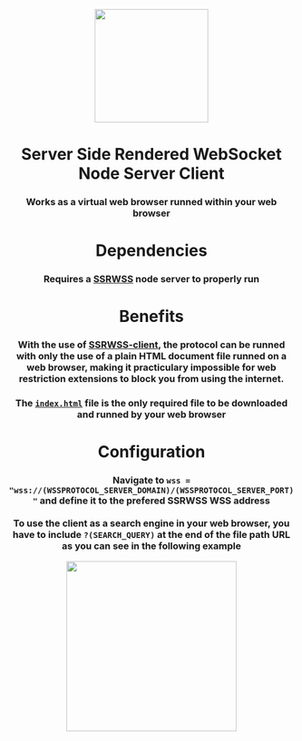 <p align="center"><img src="https://i.ibb.co/XVWwd0T/wss-Protocol.png" height="200"></p>
<h1 align="center">Server Side Rendered WebSocket Node Server Client</h1>
<h3 align="center">Works as a virtual web browser runned within your web browser</h3>
<h1 align="center">Dependencies</h1>
<h3 align="center">Requires a <a href="https://github.com/yotsubabeat/ssrwss-node">SSRWSS</a> node server to properly run</h3>

<h1 align="center">Benefits</h1>
<h3 align="center">With the use of <a href="https://github.com/yotsubabeat/ssrwss-client">SSRWSS-client</a>, the protocol can be runned with only the use of a plain HTML document file runned on a web browser, making it practiculary impossible for web restriction extensions to block you from using the internet.</h3>

<h3 align="center">The <code><a href="https://github.com/yotsubabeat/ssrwss-client/blob/main/index.html">index.html</a></code> file is the only required file to be downloaded and runned by your web browser</h3>

<h1 align="center">Configuration</h1>
<h3 align="center">Navigate to <code>wss = "wss://(WSSPROTOCOL_SERVER_DOMAIN)/(WSSPROTOCOL_SERVER_PORT)"</code> and define it to the prefered SSRWSS WSS address<br><br>To use the client as a search engine in your web browser, you have to include <code>?(SEARCH_QUERY)</code> at the end of the file path URL as you can see in the following example</h3>
<p align="center"><img src="https://i.ibb.co/HCPnG8t/Example-1-2.png" height="300"></p>
